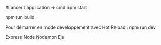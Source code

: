 #Lancer l'application => cmd npm start


npm run build



Pour démarrer en mode développement avec Hot Reload :
npm run dev


Express
Node
Nodemon
Ejs